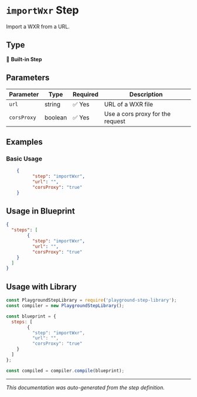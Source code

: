 # `importWxr` Step

Import a WXR from a URL.

## Type
🔧 **Built-in Step**

## Parameters

| Parameter | Type | Required | Description |
|-----------|------|----------|-------------|
| `url` | string | ✅ Yes | URL of a WXR file |
| `corsProxy` | boolean | ✅ Yes | Use a cors proxy for the request |


## Examples

### Basic Usage
```json
    {
          "step": "importWxr",
          "url": "",
          "corsProxy": "true"
    }
```

## Usage in Blueprint

```json
{
  "steps": [
        {
          "step": "importWxr",
          "url": "",
          "corsProxy": "true"
    }
  ]
}
```

## Usage with Library

```javascript
const PlaygroundStepLibrary = require('playground-step-library');
const compiler = new PlaygroundStepLibrary();

const blueprint = {
  steps: [
        {
          "step": "importWxr",
          "url": "",
          "corsProxy": "true"
    }
  ]
};

const compiled = compiler.compile(blueprint);
```

---

*This documentation was auto-generated from the step definition.*

